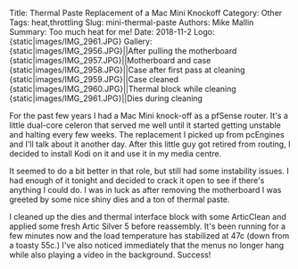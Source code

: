 Title: Thermal Paste Replacement of a Mac Mini Knockoff
Category: Other
Tags: heat,throttling
Slug: mini-thermal-paste
Authors: Mike Mallin
Summary: Too much heat for me!
Date: 2018-11-2
Logo: {static|images/IMG_2961.JPG}
Gallery:
    {static|images/IMG_2956.JPG}||After pulling the motherboard
    {static|images/IMG_2957.JPG}||Motherboard and case
    {static|images/IMG_2958.JPG}||Case after first pass at cleaning
    {static|images/IMG_2959.JPG}||Case cleaned
    {static|images/IMG_2960.JPG}||Thermal block while cleaning
    {static|images/IMG_2961.JPG}||Dies during cleaning

For the past few years I had a Mac Mini knock-off as a pfSense router. It's a little dual-core celeron that served me well until it started getting unstable and halting every few weeks. The replacement I picked up from pcEngines and I'll talk about it another day. After this little guy got retired from routing, I decided to install Kodi on it and use it in my media centre.

It seemed to do a bit better in that role, but still had some instability issues. I had enough of it tonight and decided to crack it open to see if there's anything I could do. I was in luck as after removing the motherboard I was greeted by some nice shiny dies and a ton of thermal paste.

I cleaned up the dies and thermal interface block with some ArticClean and applied some fresh Artic Silver 5 before reassembly. It's been running for a few minutes now and the load temperature has stabilized at 47c (down from a toasty 55c.) I've also noticed immediately that the menus no longer hang while also playing a video in the background. Success!
